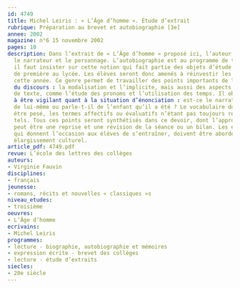 ```yaml
---
id: 4749
title: Michel Leiris : « L’Âge d’homme ». Étude d’extrait
rubrique: Préparation au brevet et autobiographie [3e]
annee: 2002
magazine: n°6 15 novembre 2002
pages: 10
description: Dans l’extrait de « L’Âge d’homme » proposé ici, l’auteur fait un avec
  le narrateur et le personnage. L’autobiographie est au programme de troisième et
  il faut insister sur cette notion qui fait partie des objets d’étude de la classe
  de première au lycée. Les élèves seront donc amenés à réinvestir les notions vues
  cette année. Ce genre permet de travailler des points importants de la grammaire
  du discours : la modalisation et l’implicite, mais aussi des aspects de la grammaire
  de texte, comme l’étude des pronoms et l’utilisation des temps. Il oblige l’élève
  à être vigilant quant à la situation d’énonciation : est-ce le narrateur qui parle
  de lui-même ou parle-t-il de l’enfant qu’il a été ? Le vocabulaire doit lui aussi
  être pesé, les termes affectifs ou évaluatifs n’étant pas toujours ressentis comme
  tels. Tous ces points seront synthétisés dans ce devoir, dont l’approfondissement
  peut être une reprise et une révision de la séance ou un bilan. Les exercices complémentaires,
  qui donnent l’occasion aux élèves de s’entraîner, doivent être abordés comme un
  élargissement culturel.
article_pdf: 4749.pdf
revue: L’école des lettres des collèges
auteurs:
- Virginie Fauvin
disciplines:
- français
jeunesse:
- romans, récits et nouvelles « classiques »s
niveau_etudes:
- troisième
oeuvres:
- L’Âge d’homme
ecrivains:
- Michel Leiris
programmes:
- lecture - biographie, autobiographie et mémoires
- expression écrite - brevet des collèges
- lecture - étude d’extraits
siecles:
- 20e siècle
---
```

